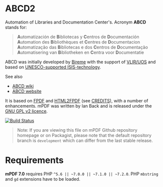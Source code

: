 # ABCD2
<!--
/* modified:
   2021-02-06: fho4abcd Added soem descriptive content
*/
-->
Automation of Libraries and Documentation Center's. Acronym **ABCD** stands for:

> **A**utomatización de **B**ibliotecas y **C**entros de **D**ocumentación<br>
> **A**utomation des **B**ibliothèques et **C**entres de **D**ocumentacion<br>
> **A**utomatização das **B**ibliotecas e dos **C**entros de **D**ocumentação<br>
> **A**utomatisering van **B**ibliotheken en **C**entra voor **D**ocumentatie

ABCD was initially developed by [Bireme](http://regional.bvsalud.org/local/Site/bireme/I/homepage.htm) with the support of [VLIR/UOS](https://www.vliruos.be/en/home/1) and based on [UNESCO-supported ISIS-technology](http://www.unesco.org/isis).

See also
* [ABCD wiki](http://abcdwiki.net)
* [ABCD website](http://abcd.netcat.be/)

It is based on [FPDF](http://www.fpdf.org/) and [HTML2FPDF](http://html2fpdf.sourceforge.net/)
(see [CREDITS](CREDITS.txt)), with a number of enhancements. mPDF was written by Ian Back and is released
under the [GNU GPL v2 licence](LICENSE.txt).

[![Build Status](https://travis-ci.org/mpdf/mpdf.svg?branch=development)](https://travis-ci.org/mpdf/mpdf)

> Note: If you are viewing this file on mPDF Github repository homepage or on Packagist, please note that
> the default repository branch is `development` which can differ from the last stable release.

Requirements
============

**mPDF 7.0** requires PHP `^5.6 || ~7.0.0 || ~7.1.0 || ~7.2.0`. PHP `mbstring` and `gd` extensions have to be loaded.
